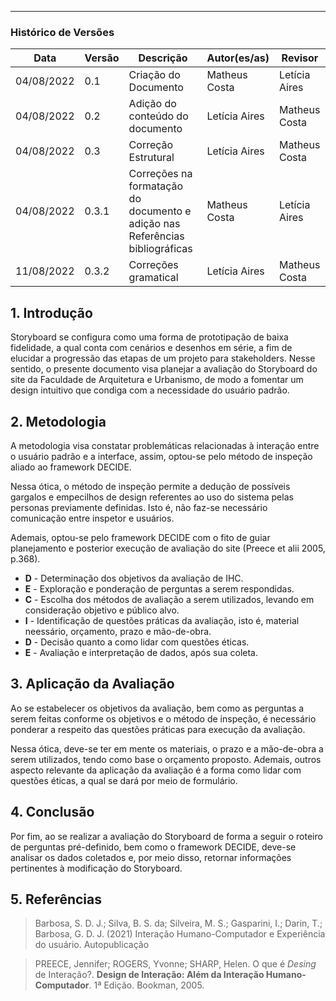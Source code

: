 ***

### Histórico de Versões

**Data** | **Versão** | **Descrição** | **Autor(es/as)** | **Revisor** |
--- | --- | --- | --- | --- |
04/08/2022 | 0.1 | Criação do Documento | Matheus Costa | Letícia Aires
04/08/2022 | 0.2 | Adição do conteúdo do documento | Letícia Aires | Matheus Costa
04/08/2022 | 0.3 | Correção Estrutural | Letícia Aires | Matheus Costa
04/08/2022 | 0.3.1 | Correções na formatação do documento e adição nas Referências bibliográficas | Matheus Costa | Letícia Aires
11/08/2022 | 0.3.2 | Correções gramatical | Letícia Aires | Matheus Costa 

## 1. Introdução

Storyboard se configura como uma forma de prototipação de baixa fidelidade, a qual conta com cenários e desenhos em série, a fim de elucidar a progressão das etapas de um projeto para stakeholders. Nesse sentido, o presente documento visa planejar a avaliação do Storyboard do site da Faculdade de Arquitetura e Urbanismo, de modo a fomentar um design intuitivo que condiga com a necessidade do usuário padrão.

## 2. Metodologia

A metodologia visa constatar problemáticas relacionadas à interação entre o usuário padrão e a interface, assim, optou-se pelo método de inspeção aliado ao framework DECIDE.

Nessa ótica, o método de inspeção permite a dedução de possíveis gargalos e empecilhos de design referentes ao uso do sistema pelas personas previamente definidas. Isto é, não faz-se necessário comunicação entre inspetor e usuários.

Ademais, optou-se pelo framework DECIDE com o fito de guiar planejamento e posterior execução de avaliação do site (Preece et alii 2005, p.368).

- **D** - Determinação dos objetivos da avaliação de IHC.
- **E** - Exploração e ponderação de perguntas a serem respondidas.
- **C** - Escolha dos métodos de avaliação a serem utilizados, levando em      consideração objetivo e público alvo.
- **I** - Identificação de questões práticas da avaliação, isto é, material neessário, orçamento, prazo e mão-de-obra.
- **D** - Decisão quanto a como lidar com questões éticas.
- **E** - Avaliação e interpretação de dados, após sua coleta.

## 3. Aplicação da Avaliação

Ao se estabelecer os objetivos da avaliação, bem como as perguntas a serem feitas conforme os objetivos e o método de inspeção, é necessário ponderar a respeito das questões práticas para execução da avaliação.

Nessa ótica, deve-se ter em mente os materiais, o prazo e a mão-de-obra a serem utilizados, tendo como base o orçamento proposto. Ademais, outros aspecto relevante da aplicação da avaliação é a forma como lidar com questões éticas, a qual se dará por meio de formulário.

## 4. Conclusão

Por fim, ao se realizar a avaliação do Storyboard de forma a seguir o roteiro de perguntas pré-definido, bem como o framework DECIDE, deve-se analisar os dados coletados e, por meio disso, retornar informações pertinentes à modificação do Storyboard.

## 5. Referências
> Barbosa, S. D. J.; Silva, B. S. da; Silveira, M. S.; Gasparini, I.; Darin, T.; Barbosa, G. D. J. (2021) Interação Humano-Computador e Experiência do usuário. Autopublicação

> PREECE, Jennifer; ROGERS, Yvonne; SHARP, Helen. O que é _Desing_ de Interação?. **Design de Interação: Além da Interação Humano-Computador**. 1ª Edição. Bookman, 2005.
